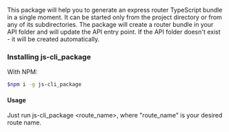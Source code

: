 This package will help you to generate an express router TypeScript bundle in a single moment.
It can be started only from the project directory or from any of its subdirectories.
The package will create a router bundle in your API folder and will update the API entry point.
If the API folder doesn't exist - it will be created automatically.

### Installing js-cli_package

With NPM:

```bash
$npm i -g js-cli_package
```

#### Usage

Just run js-cli_package <route_name>, where "route_name" is your desired route name.
